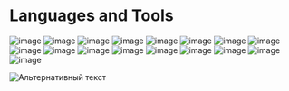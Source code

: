 #  Languages and Tools

![image](https://github.com/yathework/yathework/assets/74550199/1ed43672-032d-4555-a49c-527eccd48bac)
![image](https://github.com/yathework/yathework/assets/74550199/4110e966-b5d4-400c-b0c6-df4524b6cfe4)
![image](https://github.com/yathework/yathework/assets/74550199/73a227d5-7ad7-4b3c-82f0-ec245b69915e)
![image](https://github.com/yathework/yathework/assets/74550199/d67c1411-dad0-418a-b0d4-53bab83ed36f)
![image](https://github.com/yathework/yathework/assets/74550199/875b0c62-d1c2-4f88-891a-4246257f8402)
![image](https://github.com/yathework/yathework/assets/74550199/921352ef-350a-46c3-929f-649ea72b6756)
![image](https://github.com/yathework/yathework/assets/74550199/012f3539-0696-43f0-8fb2-eb5157cb65b9)
![image](https://github.com/yathework/yathework/assets/74550199/793b0ffb-f40a-4fc0-b2a6-8379e9deb478)
![image](https://github.com/yathework/yathework/assets/74550199/acb52d25-1943-401e-8ee7-0b7023927000)
![image](https://github.com/yathework/yathework/assets/74550199/5f4854d4-a0e9-4a3f-865f-b8b3efba5277)
![image](https://github.com/yathework/yathework/assets/74550199/bd9f1190-2cf4-4b21-8ef3-0951b0e0ba48)
![image](https://github.com/yathework/yathework/assets/74550199/02b9ca7b-575e-456d-afa6-54fc75db9f25)
![image](https://github.com/yathework/yathework/assets/74550199/2bd996f2-31b3-4af8-a0aa-c9f2d7a5c57e)
![image](https://github.com/yathework/yathework/assets/74550199/34f9229f-7789-4811-b1f5-f95c1c7fb307)
![image](https://github.com/yathework/yathework/assets/74550199/41066464-1a42-4224-96b6-4be94ccffa04)
![image](https://github.com/yathework/yathework/assets/74550199/407e3336-a1d3-41a0-b84e-f3dc14e446b4)
![image](https://github.com/yathework/yathework/assets/74550199/2dbb6737-5b61-4938-8c4d-71377403f53e)




 

   
![Альтернативный текст](https://raw.githubusercontent.com/Trilokia/Trilokia/379277808c61ef204768a61bbc5d25bc7798ccf1/bottom_header.svg)   


<!--
**yathework/yathework** is a ✨ _special_ ✨ repository because its `README.md` (this file) appears on your GitHub profile.

Here are some ideas to get you started:

- 🔭 I’m currently working on ...
- 🌱 I’m currently learning ...
- 👯 I’m looking to collaborate on ...
- 🤔 I’m looking for help with ...
- 💬 Ask me about ...
- 📫 How to reach me: ...
- 😄 Pronouns: ...
- ⚡ Fun fact: ...
-->
